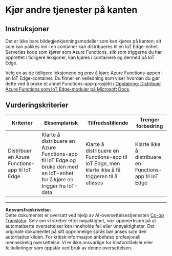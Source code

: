 <!--
CO_OP_TRANSLATOR_METADATA:
{
  "original_hash": "cc7ad255517f5f618f9c8899e6ff6783",
  "translation_date": "2025-08-27T20:38:51+00:00",
  "source_file": "4-manufacturing/lessons/3-run-fruit-detector-edge/assignment.md",
  "language_code": "no"
}
-->
# Kjør andre tjenester på kanten

## Instruksjoner

Det er ikke bare bildegjenkjenningsmodeller som kan kjøres på kanten; alt som kan pakkes inn i en container kan distribueres til en IoT Edge-enhet. Serverløs kode som kjører som Azure Functions, slik som triggerne du har opprettet i tidligere leksjoner, kan kjøres i containere og dermed på IoT Edge.

Velg en av de tidligere leksjonene og prøv å kjøre Azure Functions-appen i en IoT Edge-container. Du finner en veiledning som viser hvordan du gjør dette ved å bruke et annet Functions-app-prosjekt i [Opplæring: Distribuer Azure Functions som IoT Edge-moduler på Microsoft Docs](https://docs.microsoft.com/azure/iot-edge/tutorial-deploy-function?WT.mc_id=academic-17441-jabenn&view=iotedge-2020-11).

## Vurderingskriterier

| Kriterier | Eksemplarisk | Tilfredsstillende | Trenger forbedring |
| --------- | ------------ | ----------------- | ------------------ |
| Distribuer en Azure Functions-app til IoT Edge | Klarte å distribuere en Azure Functions-app til IoT Edge og bruke den med en IoT-enhet for å kjøre en trigger fra IoT-data | Klarte å distribuere en Functions-app til IoT Edge, men klarte ikke å få triggeren til å utløses | Klarte ikke å distribuere en Functions-app til IoT Edge |

---

**Ansvarsfraskrivelse**:  
Dette dokumentet er oversatt ved hjelp av AI-oversettelsestjenesten [Co-op Translator](https://github.com/Azure/co-op-translator). Selv om vi streber etter nøyaktighet, vær oppmerksom på at automatiserte oversettelser kan inneholde feil eller unøyaktigheter. Det originale dokumentet på sitt opprinnelige språk bør anses som den autoritative kilden. For kritisk informasjon anbefales profesjonell menneskelig oversettelse. Vi er ikke ansvarlige for misforståelser eller feiltolkninger som oppstår ved bruk av denne oversettelsen.